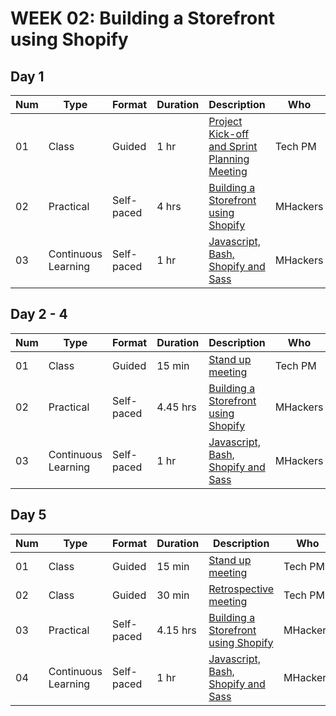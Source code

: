 # WEEK 02: Building a Storefront using Shopify

## Day 1

Num | Type | Format | Duration | Description | Who
-- | -- | -- | -- | -- | --
01 | Class |Guided | 1 hr | [Project Kick-off and Sprint Planning Meeting](https://github.com/magma-labs/MagmaHackers/blob/master/module-02/week-02/topics/kick-off-sprint-planning.md) | Tech PM
02 | Practical | Self-paced| 4 hrs | [Building a Storefront using Shopify](https://github.com/magma-labs/MagmaHackers/blob/master/module-02/week-02/topics/building.md) | MHackers
03 | Continuous Learning | Self-paced | 1 hr | [Javascript, Bash, Shopify and Sass](https://github.com/magma-labs/MagmaHackers/blob/master/module-02/week-02/topics/cl-activity.md) | MHackers

## Day 2 - 4

Num | Type | Format | Duration | Description | Who
-- | -- | -- | -- | -- | --
01 | Class |Guided | 15 min | [Stand up meeting](https://github.com/magma-labs/MagmaHackers/blob/master/module-01/week-02/day-02/01-Stand%20up%20meeting.md) | Tech PM
02 | Practical | Self-paced| 4.45 hrs | [Building a Storefront using Shopify](https://github.com/magma-labs/MagmaHackers/blob/master/module-02/week-02/topics/building.md) | MHackers
03 | Continuous Learning | Self-paced | 1 hr | [Javascript, Bash, Shopify and Sass](https://github.com/magma-labs/MagmaHackers/blob/master/module-02/week-02/topics/cl-activity.md) | MHackers

## Day 5

Num | Type | Format | Duration | Description | Who
-- | -- | -- | -- | -- | --
01 | Class |Guided | 15 min | [Stand up meeting](https://github.com/magma-labs/MagmaHackers/blob/master/module-01/week-02/day-02/01-Stand%20up%20meeting.md) | Tech PM
02 | Class |Guided | 30 min | [Retrospective meeting](https://github.com/magma-labs/MagmaHackers/blob/master/module-02/week-02/topics/retrospective.md) | Tech PM
03 | Practical | Self-paced| 4.15 hrs | [Building a Storefront using Shopify](https://github.com/magma-labs/MagmaHackers/blob/master/module-02/week-02/topics/building.md) | MHackers
04 | Continuous Learning | Self-paced | 1 hr | [Javascript, Bash, Shopify and Sass](https://github.com/magma-labs/MagmaHackers/blob/master/module-02/week-02/topics/cl-activity.md) | MHackers
